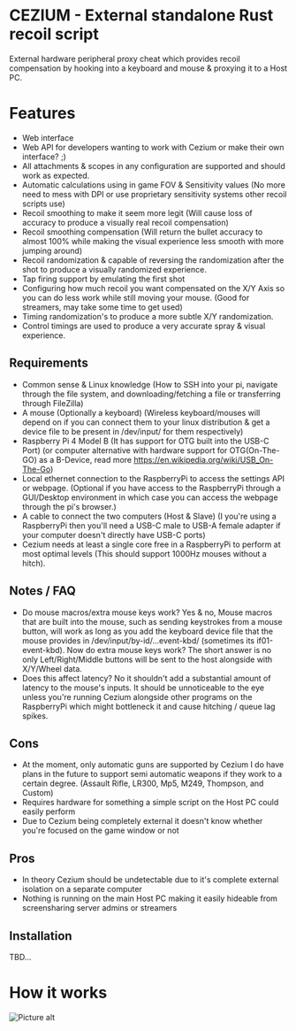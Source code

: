# CEZIUM - External standalone Rust recoil script
External hardware peripheral proxy cheat which provides recoil compensation by hooking into a keyboard and mouse & proxying it to a Host PC.

# Features
- Web interface
- Web API for developers wanting to work with Cezium or make their own interface? ;)
- All attachments & scopes in any configuration are supported and should work as expected.
- Automatic calculations using in game FOV & Sensitivity values (No more need to mess with DPI or use proprietary sensitivity systems other recoil scripts use) 
- Recoil smoothing to make it seem more legit (Will cause loss of accuracy to produce a visually real recoil compensation)
- Recoil smoothing compensation (Will return the bullet accuracy to almost 100% while making the visual experience less smooth with more jumping around)
- Recoil randomization & capable of reversing the randomization after the shot to produce a visually randomized experience.
- Tap firing support by emulating the first shot
- Configuring how much recoil you want compensated on the X/Y Axis so you can do less work while still moving your mouse. (Good for streamers, may take some time to get used)
- Timing randomization's to produce a more subtle X/Y randomization.
- Control timings are used to produce a very accurate spray & visual experience.

## Requirements
- Common sense & Linux knowledge (How to SSH into your pi, navigate through the file system, and downloading/fetching a file or transferring through FileZilla)
- A mouse (Optionally a keyboard) (Wireless keyboard/mouses will depend on if you can connect them to your linux distribution & get a device file to be present in /dev/input/ for them respectively)
- Raspberry Pi 4 Model B (It has support for OTG built into the USB-C Port) (or computer alternative with hardware support for OTG(On-The-GO) as a B-Device, read more https://en.wikipedia.org/wiki/USB_On-The-Go)
- Local ethernet connection to the RaspberryPi to access the settings API or webpage. (Optional if you have access to the RaspberryPi through a GUI/Desktop environment in which case you can access the webpage through the pi's browser.)
- A cable to connect the two computers (Host & Slave) (I you're using a RaspberryPi then you'll need a USB-C male to USB-A female adapter if your computer doesn't directly have USB-C ports)
- Cezium needs at least a single core free in a RaspberryPi to perform at most optimal levels (This should support 1000Hz mouses without a hitch).

## Notes / FAQ
- Do mouse macros/extra mouse keys work? Yes & no, Mouse macros that are built into the mouse, such as sending keystrokes from a mouse button, will work as long as you add the keyboard device file that the mouse provides in /dev/input/by-id/...event-kbd/ (sometimes its if01-event-kbd). Now do extra mouse keys work? The short answer is no only Left/Right/Middle buttons will be sent to the host alongside with X/Y/Wheel data.
- Does this affect latency? No it shouldn't add a substantial amount of latency to the mouse's inputs. It should be unnoticeable to the eye unless you're running Cezium alongside other programs on the RaspberryPi which might bottleneck it and cause hitching / queue lag spikes.

## Cons
- At the moment, only automatic guns are supported by Cezium I do have plans in the future to support semi automatic weapons if they work to a certain degree. (Assault Rifle, LR300, Mp5, M249, Thompson, and Custom)
- Requires hardware for something a simple script on the Host PC could easily perform
- Due to Cezium being completely external it doesn't know whether you're focused on the game window or not

## Pros
- In theory Cezium should be undetectable due to it's complete external isolation on a separate computer
- Nothing is running on the main Host PC making it easily hideable from screensharing server admins or streamers

## Installation
TBD...

# How it works
![Picture alt](https://media.strateim.tech/img/TgJjo7kzyvt_zAt9.png)
